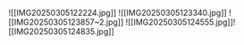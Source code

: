 ![[IMG20250305122224.jpg]]
![[IMG20250305123340.jpg]]
![[IMG20250305123857~2.jpg]]
![[IMG20250305124555.jpg]]![[IMG20250305124835.jpg]]